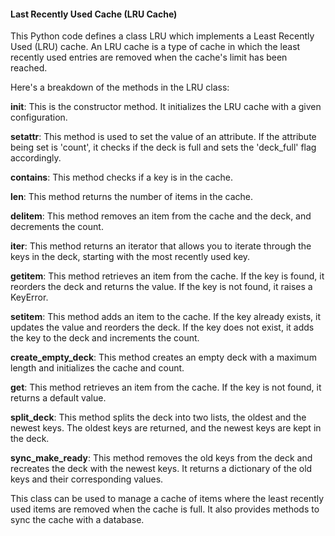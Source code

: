 #### Last Recently Used Cache (LRU Cache)

This Python code defines a class LRU which implements a Least Recently Used (LRU) cache. An LRU cache is a type of cache in which the least recently used entries are removed when the cache's limit has been reached.

Here's a breakdown of the methods in the LRU class:

__init__: This is the constructor method. It initializes the LRU cache with a given configuration.

__setattr__: This method is used to set the value of an attribute. If the attribute being set is 'count', it checks if the deck is full and sets the 'deck_full' flag accordingly.

__contains__: This method checks if a key is in the cache.

__len__: This method returns the number of items in the cache.

__delitem__: This method removes an item from the cache and the deck, and decrements the count.

__iter__: This method returns an iterator that allows you to iterate through the keys in the deck, starting with the most recently used key.

__getitem__: This method retrieves an item from the cache. If the key is found, it reorders the deck and returns the value. If the key is not found, it raises a KeyError.

__setitem__: This method adds an item to the cache. If the key already exists, it updates the value and reorders the deck. If the key does not exist, it adds the key to the deck and increments the count.

__create_empty_deck__: This method creates an empty deck with a maximum length and initializes the cache and count.

__get__: This method retrieves an item from the cache. If the key is not found, it returns a default value.

__split_deck__: This method splits the deck into two lists, the oldest and the newest keys. The oldest keys are returned, and the newest keys are kept in the deck.

__sync_make_ready__: This method removes the old keys from the deck and recreates the deck with the newest keys. It returns a dictionary of the old keys and their corresponding values.

This class can be used to manage a cache of items where the least recently used items are removed when the cache is full. It also provides methods to sync the cache with a database.